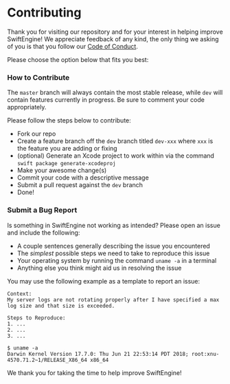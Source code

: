 # Contributing

Thank you for visiting our repository and for your interest in helping improve SwiftEngine! We appreciate feedback of any kind, the only thing we asking of you is that you follow our [Code of Conduct](/CODE_OF_CONDUCT.md). 

Please choose the option below that fits you best:

### How to Contribute

The `master` branch will always contain the most stable release, while `dev` will contain features currently in progress. Be sure to comment your code appropriately. 

Please follow the steps below to contribute:

- Fork our repo
- Create a feature branch off the `dev` branch titled `dev-xxx` where `xxx` is the feature you are adding or fixing
- (optional) Generate an Xcode project to work within via the command `swift package generate-xcodeproj`
- Make your awesome change(s)  
- Commit your code with a descriptive message
- Submit a pull request against the `dev` branch
- Done!

### Submit a Bug Report

Is something in SwiftEngine not working as intended? Please open an issue and include the following:

- A couple sentences generally describing the issue you encountered
- The _simplest_ possible steps we need to take to reproduce this issue
- Your operating system by running the command `uname -a` in a terminal
- Anything else you think might aid us in resolving the issue

You may use the following example as a template to report an issue:

```
Context:
My server logs are not rotating properly after I have specified a max log size and that size is exceeded. 

Steps to Reproduce:
1. ...
2. ...
3. ...

$ uname -a 
Darwin Kernel Version 17.7.0: Thu Jun 21 22:53:14 PDT 2018; root:xnu-4570.71.2~1/RELEASE_X86_64 x86_64
```


We thank you for taking the time to help improve SwiftEngine!

